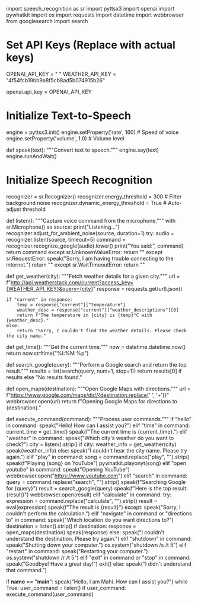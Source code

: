 import speech_recognition as sr
import pyttsx3
import openai
import pywhatkit
import os
import requests
import datetime
import webbrowser
from googlesearch import search

# Set API Keys (Replace with actual keys)
OPENAI_API_KEY = " "
WEATHER_API_KEY = "4f54fcb19bb9a8f5cb8ad5b074915b26"

openai.api_key = OPENAI_API_KEY

# Initialize Text-to-Speech
engine = pyttsx3.init()
engine.setProperty('rate', 160)  # Speed of voice
engine.setProperty('volume', 1.0)  # Volume level

def speak(text):
    """Convert text to speech."""
    engine.say(text)
    engine.runAndWait()

# Initialize Speech Recognition
recognizer = sr.Recognizer()
recognizer.energy_threshold = 300  # Filter background noise
recognizer.dynamic_energy_threshold = True  # Auto-adjust threshold

def listen():
    """Capture voice command from the microphone."""
    with sr.Microphone() as source:
        print("Listening...")
        recognizer.adjust_for_ambient_noise(source, duration=1)
        try:
            audio = recognizer.listen(source, timeout=5)
            command = recognizer.recognize_google(audio).lower()
            print("You said:", command)
            return command
        except sr.UnknownValueError:
            return ""
        except sr.RequestError:
            speak("Sorry, I am having trouble connecting to the internet.")
            return ""
        except sr.WaitTimeoutError:
            return ""

def get_weather(city):
    """Fetch weather details for a given city."""
    url = f"http://api.weatherstack.com/current?access_key={WEATHER_API_KEY}&query={city}"
    response = requests.get(url).json()

    if "current" in response:
        temp = response["current"]["temperature"]
        weather_desc = response["current"]["weather_descriptions"][0]
        return f"The temperature in {city} is {temp}°C with {weather_desc}."
    else:
        return "Sorry, I couldn't find the weather details. Please check the city name."

def get_time():
    """Get the current time."""
    now = datetime.datetime.now()
    return now.strftime("%I:%M %p")

def search_google(query):
    """Perform a Google search and return the top result."""
    results = list(search(query, num=1, stop=1))
    return results[0] if results else "No results found."

def open_maps(destination):
    """Open Google Maps with directions."""
    url = f"https://www.google.com/maps/dir//{destination.replace(' ', '+')}"
    webbrowser.open(url)
    return f"Opening Google Maps for directions to {destination}."

def execute_command(command):
    """Process user commands."""
    if "hello" in command:
        speak("Hello! How can I assist you?")
    elif "time" in command:
        current_time = get_time()
        speak(f"The current time is {current_time}.")
    elif "weather" in command:
        speak("Which city's weather do you want to check?")
        city = listen().strip()
        if city:
            weather_info = get_weather(city)
            speak(weather_info)
        else:
            speak("I couldn't hear the city name. Please try again.")
    elif "play" in command:
        song = command.replace("play", "").strip()
        speak(f"Playing {song} on YouTube")
        pywhatkit.playonyt(song)
    elif "open youtube" in command:
        speak("Opening YouTube")
        webbrowser.open("https://www.youtube.com")
    elif "search" in command:
        query = command.replace("search", "").strip()
        speak(f"Searching Google for {query}")
        result = search_google(query)
        speak(f"Here is the top result: {result}")
        webbrowser.open(result)
    elif "calculate" in command:
        try:
            expression = command.replace("calculate", "").strip()
            result = eval(expression)
            speak(f"The result is {result}")
        except:
            speak("Sorry, I couldn't perform the calculation.")
    elif "navigate" in command or "directions to" in command:
        speak("Which location do you want directions to?")
        destination = listen().strip()
        if destination:
            response = open_maps(destination)
            speak(response)
        else:
            speak("I couldn't understand the destination. Please try again.")
    elif "shutdown" in command:
        speak("Shutting down your computer.")
        os.system("shutdown /s /t 5")
    elif "restart" in command:
        speak("Restarting your computer.")
        os.system("shutdown /r /t 5")
    elif "exit" in command or "stop" in command:
        speak("Goodbye! Have a great day!")
        exit()
    else:
        speak("I didn't understand that command.")

if __name__ == "__main__":
    speak("Hello, I am Mahi. How can I assist you?")
    while True:
        user_command = listen()
        if user_command:
            execute_command(user_command)
